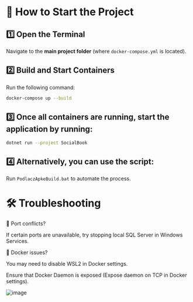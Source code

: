 # 🚀 How to Start the Project

## 1️⃣ Open the Terminal  
Navigate to the **main project folder** (where `docker-compose.yml` is located).

## 2️⃣ Build and Start Containers  
Run the following command:  
```sh
docker-compose up --build
```

## 3️⃣ Once all containers are running, start the application by running:
```sh
dotnet run --project SocialBook
```
## 4️⃣ Alternatively, you can use the script:
Run `PodlaczApkeBuild.bat` to automate the process.

# 🛠 Troubleshooting

🔹 Port conflicts?

If certain ports are unavailable, try stopping local SQL Server in Windows Services.

🔹 Docker issues?

You may need to disable WSL2 in Docker settings.

Ensure that Docker Daemon is exposed (Expose daemon on TCP in Docker settings).

![image](https://github.com/user-attachments/assets/738f4c89-0414-4494-ac1c-89446b44d77b)

